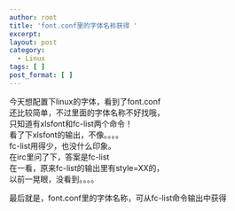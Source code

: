 ```yaml
---
author: root
title: 'font.conf里的字体名称获得 '
excerpt:
layout: post
category:
  - Linux
tags: [ ]
post_format: [ ]
---
```

今天想配置下linux的字体，看到了font.conf  
还比较简单，不过里面的字体名称不好找哦，  
只知道有xlsfont和fc-list两个命令！  
看了下xlsfont的输出，不像。。。。  
fc-list用得少，也没什么印象。  
在irc里问了下，答案是fc-list  
在一看，原来fc-list的输出里有style=XX的，  
以前一晃眼，没看到。。。。 

最后就是，font.conf里的字体名称，可从fc-list命令输出中获得